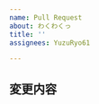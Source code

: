 ```yaml
---
name: Pull Request
about: わくわくっ
title: ''
assignees: YuzuRyo61

---
```


## 変更内容
<!-- 何を追加・変更してかを教えてくださいっ！ -->
